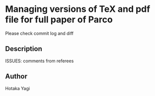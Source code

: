 Managing versions of TeX and pdf file for full paper of Parco
====

Please check commit log and diff

## Description

ISSUES: comments from referees

## Author

Hotaka Yagi

